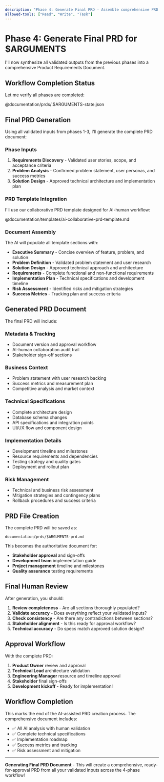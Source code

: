 ```yaml
---
description: "Phase 4: Generate Final PRD - Assemble comprehensive PRD document from all validated phases"
allowed-tools: ["Read", "Write", "Task"]
---
```


# Phase 4: Generate Final PRD for $ARGUMENTS

I'll now synthesize all validated outputs from the previous phases into a comprehensive Product Requirements Document.

## Workflow Completion Status

Let me verify all phases are completed:

@documentation/prds/.$ARGUMENTS-state.json

## Final PRD Generation

Using all validated inputs from phases 1-3, I'll generate the complete PRD document:

### Phase Inputs

1. **Requirements Discovery** - Validated user stories, scope, and acceptance criteria
2. **Problem Analysis** - Confirmed problem statement, user personas, and success metrics
3. **Solution Design** - Approved technical architecture and implementation plan

### PRD Template Integration

I'll use our collaborative PRD template designed for AI-human workflow:

@documentation/templates/ai-collaborative-prd-template.md

### Document Assembly

The AI will populate all template sections with:

- **Executive Summary** - Concise overview of feature, problem, and solution
- **Problem Definition** - Validated problem statement and user research
- **Solution Design** - Approved technical approach and architecture
- **Requirements** - Complete functional and non-functional requirements
- **Implementation Plan** - Technical specifications and development timeline
- **Risk Assessment** - Identified risks and mitigation strategies
- **Success Metrics** - Tracking plan and success criteria

## Generated PRD Document

The final PRD will include:

### Metadata & Tracking

- Document version and approval workflow
- AI-human collaboration audit trail
- Stakeholder sign-off sections

### Business Context

- Problem statement with user research backing
- Success metrics and measurement plan
- Competitive analysis and market context

### Technical Specifications

- Complete architecture design
- Database schema changes
- API specifications and integration points
- UI/UX flow and component design

### Implementation Details

- Development timeline and milestones
- Resource requirements and dependencies
- Testing strategy and quality gates
- Deployment and rollout plan

### Risk Management

- Technical and business risk assessment
- Mitigation strategies and contingency plans
- Rollback procedures and success criteria

## PRD File Creation

The complete PRD will be saved as:

```
documentation/prds/$ARGUMENTS-prd.md
```

This becomes the authoritative document for:

- **Stakeholder approval** and sign-offs
- **Development team** implementation guide
- **Project management** timeline and milestones
- **Quality assurance** testing requirements

## Final Human Review

After generation, you should:

1. **Review completeness** - Are all sections thoroughly populated?
2. **Validate accuracy** - Does everything reflect your validated inputs?
3. **Check consistency** - Are there any contradictions between sections?
4. **Stakeholder alignment** - Is this ready for approval workflow?
5. **Technical accuracy** - Do specs match approved solution design?

## Approval Workflow

With the complete PRD:

1. **Product Owner** review and approval
2. **Technical Lead** architecture validation
3. **Engineering Manager** resource and timeline approval
4. **Stakeholder** final sign-offs
5. **Development kickoff** - Ready for implementation!

## Workflow Completion

This marks the end of the AI-assisted PRD creation process. The comprehensive document includes:

- ✅ All AI analysis with human validation
- ✅ Complete technical specifications
- ✅ Implementation roadmap
- ✅ Success metrics and tracking
- ✅ Risk assessment and mitigation

---

**Generating Final PRD Document** - This will create a comprehensive, ready-for-approval PRD from all your validated inputs across the 4-phase workflow!

